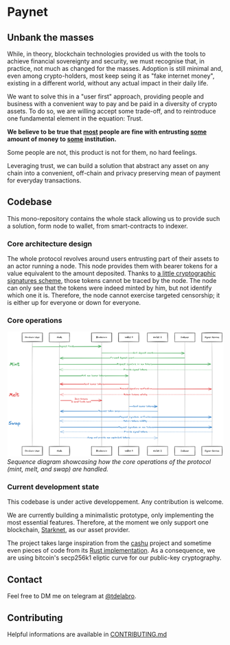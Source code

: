 # Paynet

## Unbank the masses

While, in theory, blockchain technologies provided us with the tools to achieve financial sovereignty and security, we must recognise that, in practice, not much as changed for the masses.
Adoption is still minimal and, even among crypto-holders, most keep seing it as "fake internet money", existing in a different world, without any actual impact in their daily life.

We want to solve this in a "user first" approach, providing people and business with a convenient way to pay and be paid in a diversity of crypto assets.
To do so, we are willing accept some trade-off, and to reintroduce one fundamental element in the equation: Trust.

**We believe to be true that <ins>most</ins> people are fine with entrusting <ins>some</ins> amount of money to <ins>some</ins> institution.**

Some people are not, this product is not for them, no hard feelings.

Leveraging trust, we can build a solution that abstract any asset on any chain into a convenient, off-chain and privacy preserving mean of payment for everyday transactions. 

## Codebase

This mono-repository contains the whole stack allowing us to provide such a solution, form node to wallet, from smart-contracts to indexer.

### Core architecture design

The whole protocol revolves around users entrusting part of their assets to an actor running a node. This node provides them with bearer tokens for a value equivalent to the amount deposited. 
Thanks to [a little cryptographic signatures scheme](https://gist.github.com/RubenSomsen/be7a4760dd4596d06963d67baf140406), those tokens cannot be traced by the node. The node can only see that the tokens were indeed minted by him, but not identify which one it is. 
Therefore, the node cannot exercise targeted censorship; it is either up for everyone or down for everyone.

### Core operations

![Diagram showing the overall architecture of the project, including the core actions: mint, melt and swap.](diagrams/overall-architecture.png)
*Sequence diagram showcasing how the core operations of the protocol (mint, melt, and swap) are handled.*

### Current development state

This codebase is under active developpement. Any contribution is welcome.

We are currently building a minimalistic prototype, only implementing the most essential features.
Therefore, at the moment we only support one blockchain, [Starknet](https://www.starknet.io/), as our asset provider.

The project takes large inspiration from the [cashu](https://cashu.space/) project and sometime even pieces of code from its [Rust implementation](https://github.com/cashubtc/cdk). 
As a consequence, we are using bitcoin's secp256k1 eliptic curve for our public-key cryptography.

## Contact

Feel free to DM me on telegram at [@tdelabro](https://t.me/tdelabro).

## Contributing

Helpful informations are available in [CONTRIBUTING.md](./CONTRIBUTING.md)

